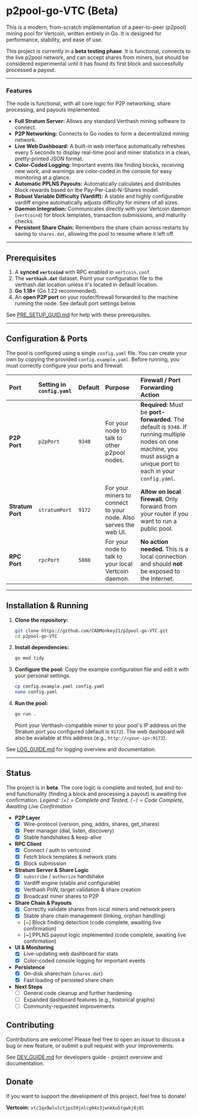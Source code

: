 # p2pool-go-VTC (Beta)

This is a modern, from-scratch implementation of a peer-to-peer (p2pool) mining pool for Vertcoin, written entirely in Go. It is designed for performance, stability, and ease of use.

This project is currently in a **beta testing phase**. It is functional, connects to the live p2pool network, and can accept shares from miners, but should be considered experimental until it has found its first block and successfully processed a payout.

---

### Features

The node is functional, with all core logic for P2P networking, share processing, and payouts implemented.

* **Full Stratum Server:** Allows any standard Verthash mining software to connect.
* **P2P Networking:** Connects to Go nodes to form a decentralized mining network.
* **Live Web Dashboard:** A built-in web interface automatically refreshes every 5 seconds to display real-time pool and miner statistics in a clean, pretty-printed JSON format.
* **Color-Coded Logging:** Important events like finding blocks, receiving new work, and warnings are color-coded in the console for easy monitoring at a glance.
* **Automatic PPLNS Payouts:** Automatically calculates and distributes block rewards based on the Pay-Per-Last-N-Shares model.
* **Robust Variable Difficulty (Vardiff):** A stable and highly configurable vardiff engine automatically adjusts difficulty for miners of all sizes.
* **Daemon Integration:** Communicates directly with your Vertcoin daemon (`vertcoind`) for block templates, transaction submissions, and maturity checks.
* **Persistent Share Chain:** Remembers the share chain across restarts by saving to `shares.dat`, allowing the pool to resume where it left off.

---

## Prerequisites

1.  A **synced `vertcoind`** with RPC enabled in `vertcoin.conf`.
2.  The **`verthash.dat`** dataset. Point your configuration file to the verthash.dat location unless it's located in default location.
3.  **Go 1.18+** (Go 1.22 recommended).
4.  An **open P2P port** on your router/firewall forwarded to the machine running the node. See default port settings below.

See [PRE_SETUP_GUID.md](https://github.com/CADMonkey21/p2pool-go-VTC/blob/master/PRE_SETUP_GUIDE.md) for help with these prerequisites.

---

## Configuration & Ports

The pool is configured using a single `config.yaml` file. You can create your own by copying the provided `config.example.yaml`. Before running, you must correctly configure your ports and firewall.

| Port         | Setting in `config.yaml` | Default | Purpose                                                          | Firewall / Port Forwarding Action                                                              |
| :----------- | :----------------------- | :------ | :--------------------------------------------------------------- | :--------------------------------------------------------------------------------------------- |
| **P2P Port** | `p2pPort`                | `9348`  | For your node to talk to other p2pool nodes.                     | **Required:** Must be **port-forwarded**. The default is `9348`. If running multiple nodes on one machine, you must assign a unique port to each in your `config.yaml`. |
| **Stratum Port** | `stratumPort`            | `9172`  | For your miners to connect to your node. Also serves the web UI. | **Allow on local firewall.** Only forward from your router if you want to run a public pool. |
| **RPC Port** | `rpcPort`                | `5888`  | For your node to talk to your local Vertcoin daemon.             | **No action needed.** This is a local connection and should **not** be exposed to the internet. |

---

## Installation & Running

1.  **Clone the repository:**
    ```bash
    git clone https://github.com/CADMonkey21/p2pool-go-VTC.git
    cd p2pool-go-VTC
    ```

2.  **Install dependencies:**
    ```bash
    go mod tidy
    ```

3.  **Configure the pool:**
    Copy the example configuration file and edit it with your personal settings.
    ```bash
    cp config.example.yaml config.yaml
    nano config.yaml
    ```

4.  **Run the pool:**
    ```bash
    go run .
    ```
    Point your Verthash-compatible miner to your pool's IP address on the Stratum port you configured (default is `9172`). The web dashboard will also be available at this address (e.g., `http://<your-ip>:9172`).

See [LOG_GUIDE.md](https://github.com/CADMonkey21/p2pool-go-VTC/blob/master/LOG_GUIDE.md) for logging overview and documentation.

---

## Status

The project is in **beta**. The core logic is complete and tested, but end-to-end functionality (finding a block and processing a payout) is awaiting live confirmation.
*Legend: `[x]` = Complete and Tested, `[~]` = Code Complete, Awaiting Live Confirmation*

-   **P2P Layer**
    -   [x] Wire-protocol (version, ping, addrs, shares, get_shares)
    -   [x] Peer manager (dial, listen, discovery)
    -   [x] Stable handshakes & keep-alive
-   **RPC Client**
    -   [x] Connect / auth to vertcoind
    -   [x] Fetch block templates & network stats
    -   [x] Block submission
-   **Stratum Server & Share Logic**
    -   [x] `subscribe` / `authorize` handshake
    -   [x] Vardiff engine (stable and configurable)
    -   [x] Verthash PoW, target validation & share creation
    -   [x] Broadcast miner shares to P2P
-   **Share Chain & Payouts**
    -   [x] Correctly validate shares from local miners and network peers
    -   [x] Stable share chain management (linking, orphan handling)
    -   [~] Block finding detection (code complete, awaiting live confirmation)
    -   [~] PPLNS payout logic implemented (code complete, awaiting live confirmation)
-   **UI & Monitoring**
    -   [x] Live-updating web dashboard for stats
    -   [x] Color-coded console logging for important events
-   **Persistence**
    -   [x] On-disk sharechain (`shares.dat`)
    -   [x] Fast loading of persisted share chain
-   **Next Steps**
    -   [ ] General code cleanup and further hardening
    -   [ ] Expanded dashboard features (e.g., historical graphs)
    -   [ ] Community-requested improvements

## Contributing

Contributions are welcome! Please feel free to open an issue to discuss a bug or new feature, or submit a pull request with your improvements.

See [DEV_GUIDE.md](https://github.com/CADMonkey21/p2pool-go-VTC/blob/master/DEV_GUIDE.md) for developers guide - project overview and documentation.

## Donate

If you want to support the development of this project, feel free to donate!

**Vertcoin:** `vtc1qx9wlulctjps59jnlcg04z3jwnkku5tgwkj0j0l`
